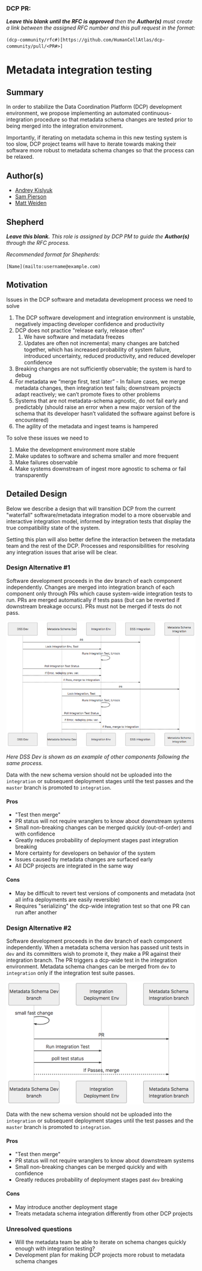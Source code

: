 ### DCP PR:

***Leave this blank until the RFC is approved** then the **Author(s)** must create a link between the assigned RFC number and this pull request in the format:*

`(dcp-community/rfc#)[https://github.com/HumanCellAtlas/dcp-community/pull/<PR#>]`

# Metadata integration testing

## Summary

In order to stabilize the Data Coordination Platform (DCP) development environment, we propose implementing an automated continuous-integration procedure so that metadata schema changes are tested prior to being merged into the integration environment.

Importantly, if iterating on metadata schema in this new testing system is too slow, DCP project teams will have to iterate towards making their software more robust to metadata schema changes so that the process can be relaxed.

## Author(s)

* [Andrey Kislyuk](mailto:akislyuk@chanzuckerberg.com)
* [Sam Pierson](mailto:spierson@chanzuckerberg.com)
* [Matt Weiden](mailto:mweiden@chanzuckerberg.com)

## Shepherd
***Leave this blank.** This role is assigned by DCP PM to guide the **Author(s)** through the RFC process.*

*Recommended format for Shepherds:*

 `[Name](mailto:username@example.com)`

## Motivation

Issues in the DCP software and metadata development process we need to solve

1. The DCP software development and integration environment is unstable, negatively impacting developer confidence and productivity
1. DCP does not practice "release early, release often"
    1. We have software and metadata freezes
    1. Updates are often not incremental; many changes are batched together, which has increased probability of system failure, introduced uncertainty, reduced productivity, and reduced developer confidence
1. Breaking changes are not sufficiently observable; the system is hard to debug
1. For metadata we “merge first, test later” - In failure cases, we merge metadata changes, then integration test fails; downstream projects adapt reactively; we can’t promote fixes to other problems
1. Systems that are not metadata-schema agnostic, do not fail early and predictably (should raise an error when a new major version of the schema that its developer hasn’t validated the software against before is encountered)
1. The agility of the metadata and ingest teams is hampered

To solve these issues we need to

1. Make the development environment more stable
1. Make updates to software and schema smaller and more frequent
1. Make failures observable
1. Make systems downstream of ingest more agnostic to schema or fail transparently

## Detailed Design

Below we describe a design that will transition DCP from the current "waterfall" software/metadata integration model to a more observable and interactive integration model, informed by integration tests that display the true compatibility state of the system.

Setting this plan will also better define the interaction between the metadata team and the rest of the DCP. Processes and responsibilities for resolving any integration issues that arise will be clear.

### Design Alternative #1

Software development proceeds in the dev branch of each component independently. Changes are merged into integration branch of each component only through PRs which cause system-wide integration tests to run. PRs are merged automatically if tests pass (but can be reverted if downstream breakage occurs). PRs must not be merged if tests do not pass.

![Option 1](../images/0000-metadata-integration-test-opt1.png)

*Here DSS Dev is shown as an example of other components following the same process.*

Data with the new schema version should not be uploaded into the `integration` or subsequent deployment stages until the test passes and the `master` branch is promoted to `integration`.

#### Pros

* "Test then merge"
* PR status will not require wranglers to know about downstream systems
* Small non-breaking changes can be merged quickly (out-of-order) and with confidence
* Greatly reduces probability of deployment stages past integration breaking
* More certainty for developers on behavior of the system
* Issues caused by metadata changes are surfaced early
* All DCP projects are integrated in the same way

#### Cons

* May be difficult to revert test versions of components and metadata (not all infra deployments are easily reversible)
* Requires "serializing" the dcp-wide integration test so that one PR can run after another

### Design Alternative #2 

Software development proceeds in the dev branch of each component independently.
When a metadata schema version has passed unit tests in `dev` and its committers wish to promote it, they make a PR against their integration branch.
The PR triggers a dcp-wide test in the integration environment.
Metadata schema changes can be merged from `dev` to `integration` only if the integration test suite passes.

![Option 2](../images/0000-metadata-integration-test-opt2.png)

Data with the new schema version should not be uploaded into the `integration` or subsequent deployment stages until the test passes and the `master` branch is promoted to `integration`.

#### Pros

* "Test then merge"
* PR status will not require wranglers to know about downstream systems
* Small non-breaking changes can be merged quickly and with confidence
* Greatly reduces probability of deployment stages past `dev` breaking

#### Cons

* May introduce another deployment stage
* Treats metadata schema integration differently from other DCP projects

### Unresolved questions

* Will the metadata team be able to iterate on schema changes quickly enough with integration testing?
* Development plan for making DCP projects more robust to metadata schema changes

